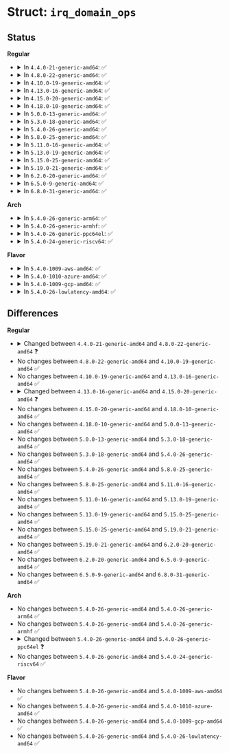 # Struct: <code>irq_domain_ops</code>

## Status
<b>Regular</b>
<ul>
<li>
<details>
<summary>In <code>4.4.0-21-generic-amd64</code>: ✅</summary>

```c
struct irq_domain_ops {
    int (*)(struct irq_domain *, struct device_node *, enum irq_domain_bus_token) match;
    int (*)(struct irq_domain *, unsigned int, irq_hw_number_t) map;
    void (*)(struct irq_domain *, unsigned int) unmap;
    int (*)(struct irq_domain *, struct device_node *, const u32 *, unsigned int, long unsigned int *, unsigned int *) xlate;
    int (*)(struct irq_domain *, unsigned int, unsigned int, void *) alloc;
    void (*)(struct irq_domain *, unsigned int, unsigned int) free;
    void (*)(struct irq_domain *, struct irq_data *) activate;
    void (*)(struct irq_domain *, struct irq_data *) deactivate;
    int (*)(struct irq_domain *, struct irq_fwspec *, long unsigned int *, unsigned int *) translate;
}
```
</details>
</li>
<li>
<details>
<summary>In <code>4.8.0-22-generic-amd64</code>: ✅</summary>

```c
struct irq_domain_ops {
    int (*)(struct irq_domain *, struct device_node *, enum irq_domain_bus_token) match;
    int (*)(struct irq_domain *, struct irq_fwspec *, enum irq_domain_bus_token) select;
    int (*)(struct irq_domain *, unsigned int, irq_hw_number_t) map;
    void (*)(struct irq_domain *, unsigned int) unmap;
    int (*)(struct irq_domain *, struct device_node *, const u32 *, unsigned int, long unsigned int *, unsigned int *) xlate;
    int (*)(struct irq_domain *, unsigned int, unsigned int, void *) alloc;
    void (*)(struct irq_domain *, unsigned int, unsigned int) free;
    void (*)(struct irq_domain *, struct irq_data *) activate;
    void (*)(struct irq_domain *, struct irq_data *) deactivate;
    int (*)(struct irq_domain *, struct irq_fwspec *, long unsigned int *, unsigned int *) translate;
}
```
</details>
</li>
<li>
<details>
<summary>In <code>4.10.0-19-generic-amd64</code>: ✅</summary>

```c
struct irq_domain_ops {
    int (*)(struct irq_domain *, struct device_node *, enum irq_domain_bus_token) match;
    int (*)(struct irq_domain *, struct irq_fwspec *, enum irq_domain_bus_token) select;
    int (*)(struct irq_domain *, unsigned int, irq_hw_number_t) map;
    void (*)(struct irq_domain *, unsigned int) unmap;
    int (*)(struct irq_domain *, struct device_node *, const u32 *, unsigned int, long unsigned int *, unsigned int *) xlate;
    int (*)(struct irq_domain *, unsigned int, unsigned int, void *) alloc;
    void (*)(struct irq_domain *, unsigned int, unsigned int) free;
    void (*)(struct irq_domain *, struct irq_data *) activate;
    void (*)(struct irq_domain *, struct irq_data *) deactivate;
    int (*)(struct irq_domain *, struct irq_fwspec *, long unsigned int *, unsigned int *) translate;
}
```
</details>
</li>
<li>
<details>
<summary>In <code>4.13.0-16-generic-amd64</code>: ✅</summary>

```c
struct irq_domain_ops {
    int (*)(struct irq_domain *, struct device_node *, enum irq_domain_bus_token) match;
    int (*)(struct irq_domain *, struct irq_fwspec *, enum irq_domain_bus_token) select;
    int (*)(struct irq_domain *, unsigned int, irq_hw_number_t) map;
    void (*)(struct irq_domain *, unsigned int) unmap;
    int (*)(struct irq_domain *, struct device_node *, const u32 *, unsigned int, long unsigned int *, unsigned int *) xlate;
    int (*)(struct irq_domain *, unsigned int, unsigned int, void *) alloc;
    void (*)(struct irq_domain *, unsigned int, unsigned int) free;
    void (*)(struct irq_domain *, struct irq_data *) activate;
    void (*)(struct irq_domain *, struct irq_data *) deactivate;
    int (*)(struct irq_domain *, struct irq_fwspec *, long unsigned int *, unsigned int *) translate;
}
```
</details>
</li>
<li>
<details>
<summary>In <code>4.15.0-20-generic-amd64</code>: ✅</summary>

```c
struct irq_domain_ops {
    int (*)(struct irq_domain *, struct device_node *, enum irq_domain_bus_token) match;
    int (*)(struct irq_domain *, struct irq_fwspec *, enum irq_domain_bus_token) select;
    int (*)(struct irq_domain *, unsigned int, irq_hw_number_t) map;
    void (*)(struct irq_domain *, unsigned int) unmap;
    int (*)(struct irq_domain *, struct device_node *, const u32 *, unsigned int, long unsigned int *, unsigned int *) xlate;
    int (*)(struct irq_domain *, unsigned int, unsigned int, void *) alloc;
    void (*)(struct irq_domain *, unsigned int, unsigned int) free;
    int (*)(struct irq_domain *, struct irq_data *, bool) activate;
    void (*)(struct irq_domain *, struct irq_data *) deactivate;
    int (*)(struct irq_domain *, struct irq_fwspec *, long unsigned int *, unsigned int *) translate;
}
```
</details>
</li>
<li>
<details>
<summary>In <code>4.18.0-10-generic-amd64</code>: ✅</summary>

```c
struct irq_domain_ops {
    int (*)(struct irq_domain *, struct device_node *, enum irq_domain_bus_token) match;
    int (*)(struct irq_domain *, struct irq_fwspec *, enum irq_domain_bus_token) select;
    int (*)(struct irq_domain *, unsigned int, irq_hw_number_t) map;
    void (*)(struct irq_domain *, unsigned int) unmap;
    int (*)(struct irq_domain *, struct device_node *, const u32 *, unsigned int, long unsigned int *, unsigned int *) xlate;
    int (*)(struct irq_domain *, unsigned int, unsigned int, void *) alloc;
    void (*)(struct irq_domain *, unsigned int, unsigned int) free;
    int (*)(struct irq_domain *, struct irq_data *, bool) activate;
    void (*)(struct irq_domain *, struct irq_data *) deactivate;
    int (*)(struct irq_domain *, struct irq_fwspec *, long unsigned int *, unsigned int *) translate;
}
```
</details>
</li>
<li>
<details>
<summary>In <code>5.0.0-13-generic-amd64</code>: ✅</summary>

```c
struct irq_domain_ops {
    int (*)(struct irq_domain *, struct device_node *, enum irq_domain_bus_token) match;
    int (*)(struct irq_domain *, struct irq_fwspec *, enum irq_domain_bus_token) select;
    int (*)(struct irq_domain *, unsigned int, irq_hw_number_t) map;
    void (*)(struct irq_domain *, unsigned int) unmap;
    int (*)(struct irq_domain *, struct device_node *, const u32 *, unsigned int, long unsigned int *, unsigned int *) xlate;
    int (*)(struct irq_domain *, unsigned int, unsigned int, void *) alloc;
    void (*)(struct irq_domain *, unsigned int, unsigned int) free;
    int (*)(struct irq_domain *, struct irq_data *, bool) activate;
    void (*)(struct irq_domain *, struct irq_data *) deactivate;
    int (*)(struct irq_domain *, struct irq_fwspec *, long unsigned int *, unsigned int *) translate;
}
```
</details>
</li>
<li>
<details>
<summary>In <code>5.3.0-18-generic-amd64</code>: ✅</summary>

```c
struct irq_domain_ops {
    int (*)(struct irq_domain *, struct device_node *, enum irq_domain_bus_token) match;
    int (*)(struct irq_domain *, struct irq_fwspec *, enum irq_domain_bus_token) select;
    int (*)(struct irq_domain *, unsigned int, irq_hw_number_t) map;
    void (*)(struct irq_domain *, unsigned int) unmap;
    int (*)(struct irq_domain *, struct device_node *, const u32 *, unsigned int, long unsigned int *, unsigned int *) xlate;
    int (*)(struct irq_domain *, unsigned int, unsigned int, void *) alloc;
    void (*)(struct irq_domain *, unsigned int, unsigned int) free;
    int (*)(struct irq_domain *, struct irq_data *, bool) activate;
    void (*)(struct irq_domain *, struct irq_data *) deactivate;
    int (*)(struct irq_domain *, struct irq_fwspec *, long unsigned int *, unsigned int *) translate;
}
```
</details>
</li>
<li>
<details>
<summary>In <code>5.4.0-26-generic-amd64</code>: ✅</summary>

```c
struct irq_domain_ops {
    int (*)(struct irq_domain *, struct device_node *, enum irq_domain_bus_token) match;
    int (*)(struct irq_domain *, struct irq_fwspec *, enum irq_domain_bus_token) select;
    int (*)(struct irq_domain *, unsigned int, irq_hw_number_t) map;
    void (*)(struct irq_domain *, unsigned int) unmap;
    int (*)(struct irq_domain *, struct device_node *, const u32 *, unsigned int, long unsigned int *, unsigned int *) xlate;
    int (*)(struct irq_domain *, unsigned int, unsigned int, void *) alloc;
    void (*)(struct irq_domain *, unsigned int, unsigned int) free;
    int (*)(struct irq_domain *, struct irq_data *, bool) activate;
    void (*)(struct irq_domain *, struct irq_data *) deactivate;
    int (*)(struct irq_domain *, struct irq_fwspec *, long unsigned int *, unsigned int *) translate;
}
```
</details>
</li>
<li>
<details>
<summary>In <code>5.8.0-25-generic-amd64</code>: ✅</summary>

```c
struct irq_domain_ops {
    int (*)(struct irq_domain *, struct device_node *, enum irq_domain_bus_token) match;
    int (*)(struct irq_domain *, struct irq_fwspec *, enum irq_domain_bus_token) select;
    int (*)(struct irq_domain *, unsigned int, irq_hw_number_t) map;
    void (*)(struct irq_domain *, unsigned int) unmap;
    int (*)(struct irq_domain *, struct device_node *, const u32 *, unsigned int, long unsigned int *, unsigned int *) xlate;
    int (*)(struct irq_domain *, unsigned int, unsigned int, void *) alloc;
    void (*)(struct irq_domain *, unsigned int, unsigned int) free;
    int (*)(struct irq_domain *, struct irq_data *, bool) activate;
    void (*)(struct irq_domain *, struct irq_data *) deactivate;
    int (*)(struct irq_domain *, struct irq_fwspec *, long unsigned int *, unsigned int *) translate;
}
```
</details>
</li>
<li>
<details>
<summary>In <code>5.11.0-16-generic-amd64</code>: ✅</summary>

```c
struct irq_domain_ops {
    int (*)(struct irq_domain *, struct device_node *, enum irq_domain_bus_token) match;
    int (*)(struct irq_domain *, struct irq_fwspec *, enum irq_domain_bus_token) select;
    int (*)(struct irq_domain *, unsigned int, irq_hw_number_t) map;
    void (*)(struct irq_domain *, unsigned int) unmap;
    int (*)(struct irq_domain *, struct device_node *, const u32 *, unsigned int, long unsigned int *, unsigned int *) xlate;
    int (*)(struct irq_domain *, unsigned int, unsigned int, void *) alloc;
    void (*)(struct irq_domain *, unsigned int, unsigned int) free;
    int (*)(struct irq_domain *, struct irq_data *, bool) activate;
    void (*)(struct irq_domain *, struct irq_data *) deactivate;
    int (*)(struct irq_domain *, struct irq_fwspec *, long unsigned int *, unsigned int *) translate;
}
```
</details>
</li>
<li>
<details>
<summary>In <code>5.13.0-19-generic-amd64</code>: ✅</summary>

```c
struct irq_domain_ops {
    int (*)(struct irq_domain *, struct device_node *, enum irq_domain_bus_token) match;
    int (*)(struct irq_domain *, struct irq_fwspec *, enum irq_domain_bus_token) select;
    int (*)(struct irq_domain *, unsigned int, irq_hw_number_t) map;
    void (*)(struct irq_domain *, unsigned int) unmap;
    int (*)(struct irq_domain *, struct device_node *, const u32 *, unsigned int, long unsigned int *, unsigned int *) xlate;
    int (*)(struct irq_domain *, unsigned int, unsigned int, void *) alloc;
    void (*)(struct irq_domain *, unsigned int, unsigned int) free;
    int (*)(struct irq_domain *, struct irq_data *, bool) activate;
    void (*)(struct irq_domain *, struct irq_data *) deactivate;
    int (*)(struct irq_domain *, struct irq_fwspec *, long unsigned int *, unsigned int *) translate;
}
```
</details>
</li>
<li>
<details>
<summary>In <code>5.15.0-25-generic-amd64</code>: ✅</summary>

```c
struct irq_domain_ops {
    int (*)(struct irq_domain *, struct device_node *, enum irq_domain_bus_token) match;
    int (*)(struct irq_domain *, struct irq_fwspec *, enum irq_domain_bus_token) select;
    int (*)(struct irq_domain *, unsigned int, irq_hw_number_t) map;
    void (*)(struct irq_domain *, unsigned int) unmap;
    int (*)(struct irq_domain *, struct device_node *, const u32 *, unsigned int, long unsigned int *, unsigned int *) xlate;
    int (*)(struct irq_domain *, unsigned int, unsigned int, void *) alloc;
    void (*)(struct irq_domain *, unsigned int, unsigned int) free;
    int (*)(struct irq_domain *, struct irq_data *, bool) activate;
    void (*)(struct irq_domain *, struct irq_data *) deactivate;
    int (*)(struct irq_domain *, struct irq_fwspec *, long unsigned int *, unsigned int *) translate;
}
```
</details>
</li>
<li>
<details>
<summary>In <code>5.19.0-21-generic-amd64</code>: ✅</summary>

```c
struct irq_domain_ops {
    int (*)(struct irq_domain *, struct device_node *, enum irq_domain_bus_token) match;
    int (*)(struct irq_domain *, struct irq_fwspec *, enum irq_domain_bus_token) select;
    int (*)(struct irq_domain *, unsigned int, irq_hw_number_t) map;
    void (*)(struct irq_domain *, unsigned int) unmap;
    int (*)(struct irq_domain *, struct device_node *, const u32 *, unsigned int, long unsigned int *, unsigned int *) xlate;
    int (*)(struct irq_domain *, unsigned int, unsigned int, void *) alloc;
    void (*)(struct irq_domain *, unsigned int, unsigned int) free;
    int (*)(struct irq_domain *, struct irq_data *, bool) activate;
    void (*)(struct irq_domain *, struct irq_data *) deactivate;
    int (*)(struct irq_domain *, struct irq_fwspec *, long unsigned int *, unsigned int *) translate;
}
```
</details>
</li>
<li>
<details>
<summary>In <code>6.2.0-20-generic-amd64</code>: ✅</summary>

```c
struct irq_domain_ops {
    int (*)(struct irq_domain *, struct device_node *, enum irq_domain_bus_token) match;
    int (*)(struct irq_domain *, struct irq_fwspec *, enum irq_domain_bus_token) select;
    int (*)(struct irq_domain *, unsigned int, irq_hw_number_t) map;
    void (*)(struct irq_domain *, unsigned int) unmap;
    int (*)(struct irq_domain *, struct device_node *, const u32 *, unsigned int, long unsigned int *, unsigned int *) xlate;
    int (*)(struct irq_domain *, unsigned int, unsigned int, void *) alloc;
    void (*)(struct irq_domain *, unsigned int, unsigned int) free;
    int (*)(struct irq_domain *, struct irq_data *, bool) activate;
    void (*)(struct irq_domain *, struct irq_data *) deactivate;
    int (*)(struct irq_domain *, struct irq_fwspec *, long unsigned int *, unsigned int *) translate;
}
```
</details>
</li>
<li>
<details>
<summary>In <code>6.5.0-9-generic-amd64</code>: ✅</summary>

```c
struct irq_domain_ops {
    int (*)(struct irq_domain *, struct device_node *, enum irq_domain_bus_token) match;
    int (*)(struct irq_domain *, struct irq_fwspec *, enum irq_domain_bus_token) select;
    int (*)(struct irq_domain *, unsigned int, irq_hw_number_t) map;
    void (*)(struct irq_domain *, unsigned int) unmap;
    int (*)(struct irq_domain *, struct device_node *, const u32 *, unsigned int, long unsigned int *, unsigned int *) xlate;
    int (*)(struct irq_domain *, unsigned int, unsigned int, void *) alloc;
    void (*)(struct irq_domain *, unsigned int, unsigned int) free;
    int (*)(struct irq_domain *, struct irq_data *, bool) activate;
    void (*)(struct irq_domain *, struct irq_data *) deactivate;
    int (*)(struct irq_domain *, struct irq_fwspec *, long unsigned int *, unsigned int *) translate;
}
```
</details>
</li>
<li>
<details>
<summary>In <code>6.8.0-31-generic-amd64</code>: ✅</summary>

```c
struct irq_domain_ops {
    int (*)(struct irq_domain *, struct device_node *, enum irq_domain_bus_token) match;
    int (*)(struct irq_domain *, struct irq_fwspec *, enum irq_domain_bus_token) select;
    int (*)(struct irq_domain *, unsigned int, irq_hw_number_t) map;
    void (*)(struct irq_domain *, unsigned int) unmap;
    int (*)(struct irq_domain *, struct device_node *, const u32 *, unsigned int, long unsigned int *, unsigned int *) xlate;
    int (*)(struct irq_domain *, unsigned int, unsigned int, void *) alloc;
    void (*)(struct irq_domain *, unsigned int, unsigned int) free;
    int (*)(struct irq_domain *, struct irq_data *, bool) activate;
    void (*)(struct irq_domain *, struct irq_data *) deactivate;
    int (*)(struct irq_domain *, struct irq_fwspec *, long unsigned int *, unsigned int *) translate;
}
```
</details>
</li>
</ul>
<b>Arch</b>
<ul>
<li>
<details>
<summary>In <code>5.4.0-26-generic-arm64</code>: ✅</summary>

```c
struct irq_domain_ops {
    int (*)(struct irq_domain *, struct device_node *, enum irq_domain_bus_token) match;
    int (*)(struct irq_domain *, struct irq_fwspec *, enum irq_domain_bus_token) select;
    int (*)(struct irq_domain *, unsigned int, irq_hw_number_t) map;
    void (*)(struct irq_domain *, unsigned int) unmap;
    int (*)(struct irq_domain *, struct device_node *, const u32 *, unsigned int, long unsigned int *, unsigned int *) xlate;
    int (*)(struct irq_domain *, unsigned int, unsigned int, void *) alloc;
    void (*)(struct irq_domain *, unsigned int, unsigned int) free;
    int (*)(struct irq_domain *, struct irq_data *, bool) activate;
    void (*)(struct irq_domain *, struct irq_data *) deactivate;
    int (*)(struct irq_domain *, struct irq_fwspec *, long unsigned int *, unsigned int *) translate;
}
```
</details>
</li>
<li>
<details>
<summary>In <code>5.4.0-26-generic-armhf</code>: ✅</summary>

```c
struct irq_domain_ops {
    int (*)(struct irq_domain *, struct device_node *, enum irq_domain_bus_token) match;
    int (*)(struct irq_domain *, struct irq_fwspec *, enum irq_domain_bus_token) select;
    int (*)(struct irq_domain *, unsigned int, irq_hw_number_t) map;
    void (*)(struct irq_domain *, unsigned int) unmap;
    int (*)(struct irq_domain *, struct device_node *, const u32 *, unsigned int, long unsigned int *, unsigned int *) xlate;
    int (*)(struct irq_domain *, unsigned int, unsigned int, void *) alloc;
    void (*)(struct irq_domain *, unsigned int, unsigned int) free;
    int (*)(struct irq_domain *, struct irq_data *, bool) activate;
    void (*)(struct irq_domain *, struct irq_data *) deactivate;
    int (*)(struct irq_domain *, struct irq_fwspec *, long unsigned int *, unsigned int *) translate;
}
```
</details>
</li>
<li>
<details>
<summary>In <code>5.4.0-26-generic-ppc64el</code>: ✅</summary>

```c
struct irq_domain_ops {
    int (*)(struct irq_domain *, struct device_node *, enum irq_domain_bus_token) match;
    int (*)(struct irq_domain *, struct irq_fwspec *, enum irq_domain_bus_token) select;
    int (*)(struct irq_domain *, unsigned int, irq_hw_number_t) map;
    void (*)(struct irq_domain *, unsigned int) unmap;
    int (*)(struct irq_domain *, struct device_node *, const u32 *, unsigned int, long unsigned int *, unsigned int *) xlate;
}
```
</details>
</li>
<li>
<details>
<summary>In <code>5.4.0-24-generic-riscv64</code>: ✅</summary>

```c
struct irq_domain_ops {
    int (*)(struct irq_domain *, struct device_node *, enum irq_domain_bus_token) match;
    int (*)(struct irq_domain *, struct irq_fwspec *, enum irq_domain_bus_token) select;
    int (*)(struct irq_domain *, unsigned int, irq_hw_number_t) map;
    void (*)(struct irq_domain *, unsigned int) unmap;
    int (*)(struct irq_domain *, struct device_node *, const u32 *, unsigned int, long unsigned int *, unsigned int *) xlate;
    int (*)(struct irq_domain *, unsigned int, unsigned int, void *) alloc;
    void (*)(struct irq_domain *, unsigned int, unsigned int) free;
    int (*)(struct irq_domain *, struct irq_data *, bool) activate;
    void (*)(struct irq_domain *, struct irq_data *) deactivate;
    int (*)(struct irq_domain *, struct irq_fwspec *, long unsigned int *, unsigned int *) translate;
}
```
</details>
</li>
</ul>
<b>Flavor</b>
<ul>
<li>
<details>
<summary>In <code>5.4.0-1009-aws-amd64</code>: ✅</summary>

```c
struct irq_domain_ops {
    int (*)(struct irq_domain *, struct device_node *, enum irq_domain_bus_token) match;
    int (*)(struct irq_domain *, struct irq_fwspec *, enum irq_domain_bus_token) select;
    int (*)(struct irq_domain *, unsigned int, irq_hw_number_t) map;
    void (*)(struct irq_domain *, unsigned int) unmap;
    int (*)(struct irq_domain *, struct device_node *, const u32 *, unsigned int, long unsigned int *, unsigned int *) xlate;
    int (*)(struct irq_domain *, unsigned int, unsigned int, void *) alloc;
    void (*)(struct irq_domain *, unsigned int, unsigned int) free;
    int (*)(struct irq_domain *, struct irq_data *, bool) activate;
    void (*)(struct irq_domain *, struct irq_data *) deactivate;
    int (*)(struct irq_domain *, struct irq_fwspec *, long unsigned int *, unsigned int *) translate;
}
```
</details>
</li>
<li>
<details>
<summary>In <code>5.4.0-1010-azure-amd64</code>: ✅</summary>

```c
struct irq_domain_ops {
    int (*)(struct irq_domain *, struct device_node *, enum irq_domain_bus_token) match;
    int (*)(struct irq_domain *, struct irq_fwspec *, enum irq_domain_bus_token) select;
    int (*)(struct irq_domain *, unsigned int, irq_hw_number_t) map;
    void (*)(struct irq_domain *, unsigned int) unmap;
    int (*)(struct irq_domain *, struct device_node *, const u32 *, unsigned int, long unsigned int *, unsigned int *) xlate;
    int (*)(struct irq_domain *, unsigned int, unsigned int, void *) alloc;
    void (*)(struct irq_domain *, unsigned int, unsigned int) free;
    int (*)(struct irq_domain *, struct irq_data *, bool) activate;
    void (*)(struct irq_domain *, struct irq_data *) deactivate;
    int (*)(struct irq_domain *, struct irq_fwspec *, long unsigned int *, unsigned int *) translate;
}
```
</details>
</li>
<li>
<details>
<summary>In <code>5.4.0-1009-gcp-amd64</code>: ✅</summary>

```c
struct irq_domain_ops {
    int (*)(struct irq_domain *, struct device_node *, enum irq_domain_bus_token) match;
    int (*)(struct irq_domain *, struct irq_fwspec *, enum irq_domain_bus_token) select;
    int (*)(struct irq_domain *, unsigned int, irq_hw_number_t) map;
    void (*)(struct irq_domain *, unsigned int) unmap;
    int (*)(struct irq_domain *, struct device_node *, const u32 *, unsigned int, long unsigned int *, unsigned int *) xlate;
    int (*)(struct irq_domain *, unsigned int, unsigned int, void *) alloc;
    void (*)(struct irq_domain *, unsigned int, unsigned int) free;
    int (*)(struct irq_domain *, struct irq_data *, bool) activate;
    void (*)(struct irq_domain *, struct irq_data *) deactivate;
    int (*)(struct irq_domain *, struct irq_fwspec *, long unsigned int *, unsigned int *) translate;
}
```
</details>
</li>
<li>
<details>
<summary>In <code>5.4.0-26-lowlatency-amd64</code>: ✅</summary>

```c
struct irq_domain_ops {
    int (*)(struct irq_domain *, struct device_node *, enum irq_domain_bus_token) match;
    int (*)(struct irq_domain *, struct irq_fwspec *, enum irq_domain_bus_token) select;
    int (*)(struct irq_domain *, unsigned int, irq_hw_number_t) map;
    void (*)(struct irq_domain *, unsigned int) unmap;
    int (*)(struct irq_domain *, struct device_node *, const u32 *, unsigned int, long unsigned int *, unsigned int *) xlate;
    int (*)(struct irq_domain *, unsigned int, unsigned int, void *) alloc;
    void (*)(struct irq_domain *, unsigned int, unsigned int) free;
    int (*)(struct irq_domain *, struct irq_data *, bool) activate;
    void (*)(struct irq_domain *, struct irq_data *) deactivate;
    int (*)(struct irq_domain *, struct irq_fwspec *, long unsigned int *, unsigned int *) translate;
}
```
</details>
</li>
</ul>

## Differences
<b>Regular</b>
<ul>
<li>
<details>
<summary>Changed between <code>4.4.0-21-generic-amd64</code> and <code>4.8.0-22-generic-amd64</code> ❓</summary>
<ul>
<li>
<b>Field added. </b>
<code>int (*)(struct irq_domain *, struct irq_fwspec *, enum irq_domain_bus_token) select</code>
</li>
</ul>
</details>
</li>
<li>
No changes between <code>4.8.0-22-generic-amd64</code> and <code>4.10.0-19-generic-amd64</code> ✅
</li>
<li>
No changes between <code>4.10.0-19-generic-amd64</code> and <code>4.13.0-16-generic-amd64</code> ✅
</li>
<li>
<details>
<summary>Changed between <code>4.13.0-16-generic-amd64</code> and <code>4.15.0-20-generic-amd64</code> ❓</summary>
<ul>
<li>
<b>Field type changed. </b>
<code>void (*)(struct irq_domain *, struct irq_data *) activate</code> ➡️ <code>int (*)(struct irq_domain *, struct irq_data *, bool) activate</code>
</li>
</ul>
</details>
</li>
<li>
No changes between <code>4.15.0-20-generic-amd64</code> and <code>4.18.0-10-generic-amd64</code> ✅
</li>
<li>
No changes between <code>4.18.0-10-generic-amd64</code> and <code>5.0.0-13-generic-amd64</code> ✅
</li>
<li>
No changes between <code>5.0.0-13-generic-amd64</code> and <code>5.3.0-18-generic-amd64</code> ✅
</li>
<li>
No changes between <code>5.3.0-18-generic-amd64</code> and <code>5.4.0-26-generic-amd64</code> ✅
</li>
<li>
No changes between <code>5.4.0-26-generic-amd64</code> and <code>5.8.0-25-generic-amd64</code> ✅
</li>
<li>
No changes between <code>5.8.0-25-generic-amd64</code> and <code>5.11.0-16-generic-amd64</code> ✅
</li>
<li>
No changes between <code>5.11.0-16-generic-amd64</code> and <code>5.13.0-19-generic-amd64</code> ✅
</li>
<li>
No changes between <code>5.13.0-19-generic-amd64</code> and <code>5.15.0-25-generic-amd64</code> ✅
</li>
<li>
No changes between <code>5.15.0-25-generic-amd64</code> and <code>5.19.0-21-generic-amd64</code> ✅
</li>
<li>
No changes between <code>5.19.0-21-generic-amd64</code> and <code>6.2.0-20-generic-amd64</code> ✅
</li>
<li>
No changes between <code>6.2.0-20-generic-amd64</code> and <code>6.5.0-9-generic-amd64</code> ✅
</li>
<li>
No changes between <code>6.5.0-9-generic-amd64</code> and <code>6.8.0-31-generic-amd64</code> ✅
</li>
</ul>
<b>Arch</b>
<ul>
<li>
No changes between <code>5.4.0-26-generic-amd64</code> and <code>5.4.0-26-generic-arm64</code> ✅
</li>
<li>
No changes between <code>5.4.0-26-generic-amd64</code> and <code>5.4.0-26-generic-armhf</code> ✅
</li>
<li>
<details>
<summary>Changed between <code>5.4.0-26-generic-amd64</code> and <code>5.4.0-26-generic-ppc64el</code> ❓</summary>
<ul>
<li>
<b>Field removed. </b>
<code>int (*)(struct irq_domain *, unsigned int, unsigned int, void *) alloc</code>
</li>
<li>
<b>Field removed. </b>
<code>void (*)(struct irq_domain *, unsigned int, unsigned int) free</code>
</li>
<li>
<b>Field removed. </b>
<code>int (*)(struct irq_domain *, struct irq_data *, bool) activate</code>
</li>
<li>
<b>Field removed. </b>
<code>void (*)(struct irq_domain *, struct irq_data *) deactivate</code>
</li>
<li>
<b>Field removed. </b>
<code>int (*)(struct irq_domain *, struct irq_fwspec *, long unsigned int *, unsigned int *) translate</code>
</li>
</ul>
</details>
</li>
<li>
No changes between <code>5.4.0-26-generic-amd64</code> and <code>5.4.0-24-generic-riscv64</code> ✅
</li>
</ul>
<b>Flavor</b>
<ul>
<li>
No changes between <code>5.4.0-26-generic-amd64</code> and <code>5.4.0-1009-aws-amd64</code> ✅
</li>
<li>
No changes between <code>5.4.0-26-generic-amd64</code> and <code>5.4.0-1010-azure-amd64</code> ✅
</li>
<li>
No changes between <code>5.4.0-26-generic-amd64</code> and <code>5.4.0-1009-gcp-amd64</code> ✅
</li>
<li>
No changes between <code>5.4.0-26-generic-amd64</code> and <code>5.4.0-26-lowlatency-amd64</code> ✅
</li>
</ul>
